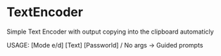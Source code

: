 # TextEncoder
Simple Text Encoder with output copying into the clipboard automaticly

USAGE:
[Mode e/d] [Text] [Passworld]
/
No args -> Guided prompts
